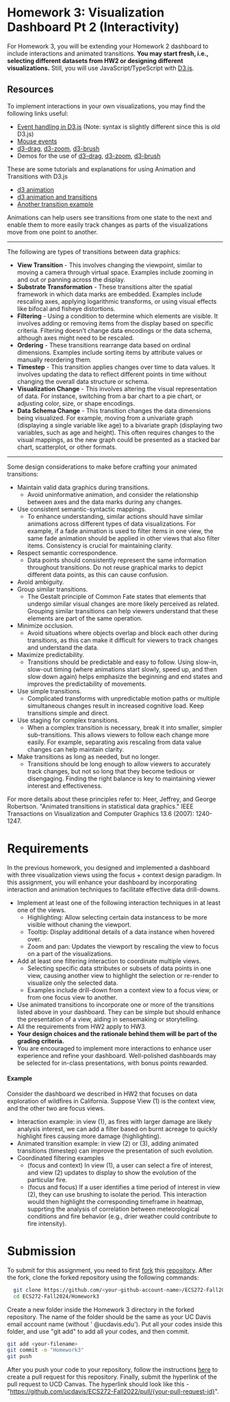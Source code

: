 # Homework 3:  Visualization Dashboard Pt 2 (Interactivity)
For Homework 3, you will be extending your Homework 2 dashboard to include interactions and animated transitions. **You may start fresh, i.e., selecting different datasets from HW2 or designing different visualizations.**
Still, you will use JavaScript/TypeScript with [D3.js](https://d3js.org/).

## Resources

To implement interactions in your own visualizations, you may find the following links useful:
* [Event handling in D3.js](https://gramener.github.io/d3js-playbook/events.html) (Note: syntax is slightly different since this is old D3.js)
* [Mouse events](https://observablehq.com/@d3/multitouch)
* [d3-drag](https://github.com/d3/d3-drag), [d3-zoom](https://github.com/d3/d3-zoom), [d3-brush](https://github.com/d3/d3-brush)
* Demos for the use of [d3-drag](https://bl.ocks.org/mbostock/22994cc97fefaeede0d861e6815a847e), [d3-zoom](https://observablehq.com/@d3/zoomable-bar-chart), [d3-brush](https://observablehq.com/@d3/brushable-scatterplot)

These are some tutorials and explanations for using Animation and Transitions with D3.js
* [d3 animation](https://observablehq.com/@d3/learn-d3-animation)
* [d3 animation and transitions](https://observablehq.com/@cesandoval/week-12-interaction-and-animation-d3-transitions-behavior)
* [Another transition example](https://www.d3indepth.com/transitions/)

Animations can help users see transitions from one state to the next and enable them to more easily track changes as parts of the visualizations move from one point to another.

---

The following are types of transitions between data graphics:

* **View Transition** - This involves changing the viewpoint, similar to moving a camera through virtual space. Examples include zooming in and out or panning across the display.
* **Substrate Transformation** - These transitions alter the spatial framework in which data marks are embedded. Examples include rescaling axes, applying logarithmic transforms, or using visual effects like bifocal and fisheye distortions.
* **Filtering** - Using a condition to determine which elements are visible. It involves adding or removing items from the display based on specific criteria. Filtering doesn’t change data encodings or the data schema, although axes might need to be rescaled.
* **Ordering** -  These transitions rearrange data based on ordinal dimensions. Examples include sorting items by attribute values or manually reordering them.
* **Timestep** - This transition applies changes over time to data values. It involves updating the data to reflect different points in time without changing the overall data structure or schema.
* **Visualization Change** -   This involves altering the visual representation of data. For instance, switching from a bar chart to a pie chart, or adjusting color, size, or shape encodings.
* **Data Schema Change** -  This transition changes the data dimensions being visualized. For example, moving from a univariate graph (displaying a single variable like age) to a bivariate graph (displaying two variables, such as age and height). This often requires changes to the visual mappings, as the new graph could be presented as a stacked bar chart, scatterplot, or other formats.

---

Some design considerations to make before crafting your animated transitions:

* Maintain valid data graphics during transitions. 
  * Avoid uninformative animation, and consider the relationship between axes and the data marks during any changes.
* Use consistent semantic-syntactic mappings.
  * To enhance understanding, similar actions should have similar animations across different types of data visualizations. For example, if a fade animation is used to filter items in one view, the same fade animation should be applied in other views that also filter items. Consistency is crucial for maintaining clarity.
* Respect semantic correspondence.
  * Data points should consistently represent the same information throughout transitions. Do not reuse graphical marks to depict different data points, as this can cause confusion.
* Avoid ambiguity.
* Group similar transitions.
  * The Gestalt principle of Common Fate states that elements that undergo similar visual changes are more likely perceived as related. Grouping similar transitions can help viewers understand that these elements are part of the same operation.
* Minimize occlusion.
  * Avoid situations where objects overlap and block each other during transitions, as this can make it difficult for viewers to track changes and understand the data.
* Maximize predictability.
  * Transitions should be predictable and easy to follow. Using slow-in, slow-out timing (where animations start slowly, speed up, and then slow down again) helps emphasize the beginning and end states and improves the predictability of movements.
* Use simple transitions.
  * Complicated transforms with unpredictable motion paths or multiple simultaneous changes result in increased cognitive load.  Keep transitions simple and direct.
* Use staging for complex transitions.
  * When a complex transition is necessary, break it into smaller, simpler sub-transitions. This allows viewers to follow each change more easily. For example, separating axis rescaling from data value changes can help maintain clarity.
* Make transitions as long as needed, but no longer.
  * Transitions should be long enough to allow viewers to accurately track changes, but not so long that they become tedious or disengaging. Finding the right balance is key to maintaining viewer interest and effectiveness.

For more details about these principles refer to:
Heer, Jeffrey, and George Robertson. "Animated transitions in statistical data graphics." IEEE Transactions on Visualization and Computer Graphics 13.6 (2007): 1240-1247.



# Requirements
In the previous homework, you designed and implemented a dashboard with three visualization views using the focus + context design paradigm. 
In this assignment, you will enhance your dashboard by incorporating interaction and animation techniques to facilitate effective data drill-downs.

* Implement at least one of the following interaction techniques in at least one of the views.
  * Highlighting: Allow selecting certain data instancess to be more visible without chaning the viewport. 
  * Tooltip: Display additional details of a data instance when hovered over.
  * Zoom and pan: Updates the viewport by rescaling the view to focus on a part of the visualizations.
* Add at least one filtering interaction to coordinate multiple views.
  * Selecting specific data sttributes or subsets of data points in one view, causing another view to highlight the selection or re-render to visualize only the selected data.
  * Examples include drill-down from a context view to a focus view, or from one focus view to another.
* Use animated transitions to incorporate one or more of the transitions listed above in your dashboard. They can be simple but should enhance the presentation of a view, aiding in sensemaking or storytelling.
* All the requirements from HW2 apply to HW3.
* **Your design choices and the rationale behind them will be part of the grading criteria.**
* You are encouraged to implement more interactions to enhance user experience and refine your dashboard. Well-polished dashboards may be selected for in-class presentations, with bonus points rewarded. 

#### Example

Consider the dashboard we described in HW2 that focuses on data exploration of wildfires in California.
Suppose View (1) is the context view, and the other two are focus views.

- Interaction example: in view (1), as fires with larger damage are likely analysis interest, we can add a filter based on burnt acreage to quickly highlight fires causing more damage (highlighting).
- Animated transition example: in view (2) or (3), adding animated transitions (timestep) can improve the presentation of such evolution.
- Coordinated filtering examples
  - (focus and context) In view (1), a user can select a fire of interest, and view (2) updates to display to show the evolution of the particular fire.
  - (focus and focus) If a user identifies a time period of interest in view (2), they can use brushing to isolate the period. This interaction would then highlight the corresponding timeframe in heatmap, supprting the analysis of correlation between meteorological conditions and fire behavior (e.g., drier weather could contribute to fire intensity).


# Submission
To submit for this assignment, you need to first [fork](https://docs.github.com/en/free-pro-team@latest/github/getting-started-with-github/fork-a-repo) this [repository](https://github.com/ucdavis/ECS272-Fall2022). After the fork, clone the forked repository using the following commands: 
```bash
  git clone https://github.com/<your-github-account-name>/ECS272-Fall2024
  cd ECS272-Fall2024/Homework3
```

Create a new folder inside the Homework 3 directory in the forked repository. The name of the folder should be the same as your UC Davis email account name (without ' @ucdavis.edu'). Put all your codes inside this folder, and use "git add" to add all your codes, and then commit. 
```bash
git add <your-filename> 
git commit -m "Homework3" 
git push
```
After you push your code to your repository, follow the instructions [here](https://help.github.com/en/github/collaborating-with-issues-and-pull-requests/creating-a-pull-request-from-a-fork) to create a pull request for this repository. Finally, submit the hyperlink of the pull request to UCD Canvas. The hyperlink should look like this - "https://github.com/ucdavis/ECS272-Fall2022/pull/{your-pull-request-id}".
